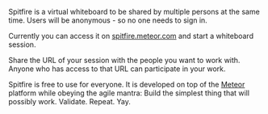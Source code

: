 Spitfire is a virtual whiteboard to be shared by multiple persons at the same time. Users will be anonymous - so no one needs to sign in.

Currently you can access it on [spitfire.meteor.com](http://spitfire.meteor.com) and start a whiteboard session.

Share the URL of your session with the people you want to work with. Anyone who has access to that URL can participate in your work.

Spitfire is free to use for everyone. It is developed on top of the [Meteor](http://www.meteor.com) platform while obeying the agile mantra: Build the simplest thing that will possibly work. Validate. Repeat. Yay.

